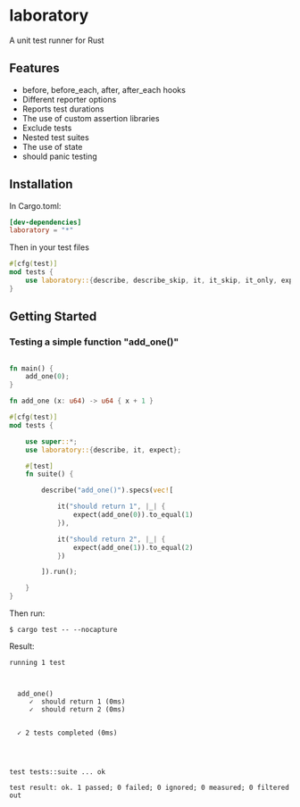 # laboratory
A unit test runner for Rust

## Features
* before, before_each, after, after_each hooks  
* Different reporter options  
* Reports test durations  
* The use of custom assertion libraries  
* Exclude tests  
* Nested test suites  
* The use of state  
* should panic testing  

## Installation
In Cargo.toml:
```toml
[dev-dependencies]
laboratory = "*"
```
Then in your test files
```rust
#[cfg(test)]
mod tests {
    use laboratory::{describe, describe_skip, it, it_skip, it_only, expect};
}
```

## Getting Started
### Testing a simple function "add_one()"
```rust

fn main() {
    add_one(0);
}

fn add_one (x: u64) -> u64 { x + 1 }

#[cfg(test)]
mod tests {

    use super::*;
    use laboratory::{describe, it, expect};

    #[test]
    fn suite() {

        describe("add_one()").specs(vec![

            it("should return 1", |_| {
                expect(add_one(0)).to_equal(1)
            }),

            it("should return 2", |_| {
                expect(add_one(1)).to_equal(2)
            })

        ]).run();

    }
}

```

Then run: 
```shell script
$ cargo test -- --nocapture

```

Result:  
```
running 1 test



  add_one()
     ✓  should return 1 (0ms)
     ✓  should return 2 (0ms)


  ✓ 2 tests completed (0ms)




test tests::suite ... ok

test result: ok. 1 passed; 0 failed; 0 ignored; 0 measured; 0 filtered out
```
